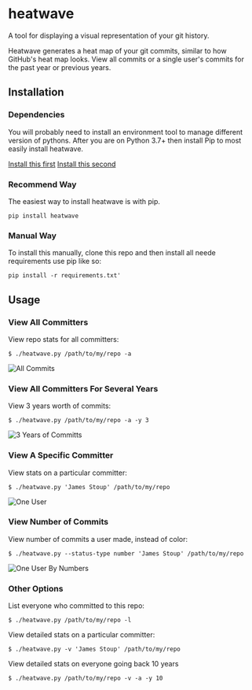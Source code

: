 # heatwave

A tool for displaying a visual representation of your git history. 

Heatwave generates a heat map of your git commits, similar to how GitHub's heat map looks. View all commits or a single user's commits for the past year or previous years.


## Installation

### Dependencies
You will probably need to install an environment tool to manage different version of pythons. After you are on Python 3.7+ then install Pip to most easily install heatwave.

[Install this first](https://github.com/pyenv/pyenv-installer "PyEnv")
[Install this second](https://pip.pypa.io/en/stable/installing/ "Pip")

### Recommend Way
The easiest way to install heatwave is with pip.

```pip install heatwave```

### Manual Way

To install this manually, clone this repo and then install all neede requirements use pip like so:

```pip install -r requirements.txt'```

  
## Usage

### View All Committers
View repo stats for all committers:

```
$ ./heatwave.py /path/to/my/repo -a
```

![All Commits](https://github.com/james-stoup/heatwave/blob/master/resources/all-users-1-year.png)


### View All Committers For Several Years
View 3 years worth of commits:

```
$ ./heatwave.py /path/to/my/repo -a -y 3
```

![3 Years of Committs](https://github.com/james-stoup/heatwave/blob/master/resources/all-users-3-years.png)


### View A Specific Committer
View stats on a particular committer:

```
$ ./heatwave.py 'James Stoup' /path/to/my/repo
```

![One User](https://github.com/james-stoup/heatwave/blob/master/resources/one-user.png)


### View Number of Commits
View number of commits a user made, instead of color:

```
$ ./heatwave.py --status-type number 'James Stoup' /path/to/my/repo
```

![One User By Numbers](https://github.com/james-stoup/heatwave/blob/master/resources/one-user-numbers.png)


### Other Options
List everyone who committed to this repo:

```
$ ./heatwave.py /path/to/my/repo -l
```


View detailed stats on a particular committer:

```
$ ./heatwave.py -v 'James Stoup' /path/to/my/repo
```


View detailed stats on everyone going back 10 years

```
$ ./heatwave.py /path/to/my/repo -v -a -y 10
```

